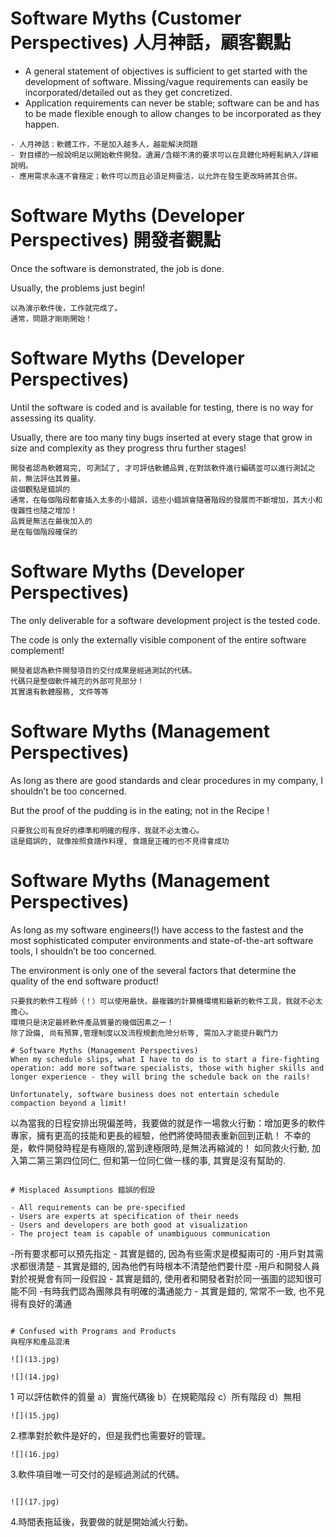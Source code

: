 
# Software Myths (Customer Perspectives) 人月神話，顧客觀點

- A general statement of objectives is sufficient to get started with the development of software. Missing/vague requirements can easily be incorporated/detailed out as they get concretized.
- Application requirements can never be stable; software can be and has to be made flexible enough to allow changes to be incorporated as they happen.

```
- 人月神話：軟體工作，不是加入越多人，越能解決問題
- 對目標的一般說明足以開始軟件開發。遺漏/含糊不清的要求可以在具體化時輕鬆納入/詳細說明。
- 應用需求永遠不會穩定；軟件可以而且必須足夠靈活，以允許在發生更改時將其合併。
```

# Software Myths (Developer Perspectives) 開發者觀點
Once the software is demonstrated, the job is done.

Usually, the problems just begin!

```
以為演示軟件後，工作就完成了。
通常，問題才剛剛開始！
```

# Software Myths (Developer Perspectives)
Until the software is coded and is available for testing, there is no way for assessing its quality.

Usually, there are too many  tiny bugs inserted at every stage that grow in size and complexity as they progress thru further stages!

```
開發者認為軟體寫完, 可測試了, 才可評估軟體品質,在對該軟件進行編碼並可以進行測試之前，無法評估其質量。
這個觀點是錯誤的
通常，在每個階段都會插入太多的小錯誤，這些小錯誤會隨著階段的發展而不斷增加，其大小和復雜性也隨之增加！
品質是無法在最後加入的
是在每個階段確保的
```

# Software Myths (Developer Perspectives)
The only deliverable for a software development project is the tested code.

The code is only the externally visible component of the entire software complement!

```
開發者認為軟件開發項目的交付成果是經過測試的代碼。
代碼只是整個軟件補充的外部可見部分！
其實還有軟體服務, 文件等等
```
# Software Myths (Management Perspectives)
As long as there are good standards and clear procedures in my company, I shouldn’t be too concerned.

But the proof of the pudding is in the eating; 
not in the Recipe !

```
只要我公司有良好的標準和明確的程序，我就不必太擔心。
這是錯誤的, 就像按照食譜作料理, 食譜是正確的也不見得會成功
```
# Software Myths (Management Perspectives)
As long as my software engineers(!) have access to the fastest and the most sophisticated computer environments and state-of-the-art software tools, I shouldn’t be too concerned.

The environment is only one of the several factors that determine the quality of the end software product!

```
只要我的軟件工程師（！）可以使用最快，最複雜的計算機環境和最新的軟件工具，我就不必太擔心。
環境只是決定最終軟件產品質量的幾個因素之一！
除了設備, 尚有預算,管理制度以及流程規劃危險分析等, 需加入才能提升戰鬥力

# Software Myths (Management Perspectives)
When my schedule slips, what I have to do is to start a fire-fighting operation: add more software specialists, those with higher skills and longer experience - they will bring the schedule back on the rails!

Unfortunately, software business does not entertain schedule compaction beyond a limit!

```
以為當我的日程安排出現偏差時，我要做的就是作一場救火行動：增加更多的軟件專家，擁有更高的技能和更長的經驗，他們將使時間表重新回到正軌！
不幸的是，軟件開發時程是有極限的,當到達極限時,是無法再縮減的！
如同救火行動, 加入第二第三第四位同仁, 但和第一位同仁做一樣的事, 其實是沒有幫助的.
```

# Misplaced Assumptions 錯誤的假設

- All requirements can be pre-specified
- Users are experts at specification of their needs
- Users and developers are both good at visualization
- The project team is capable of unambiguous communication

```
-所有要求都可以預先指定 - 其實是錯的, 因為有些需求是模擬兩可的
-用戶對其需求都很清楚 - 其實是錯的, 因為他們有時根本不清楚他們要什麼 
-用戶和開發人員對於視覺會有同一段假設 - 其實是錯的, 使用者和開發者對於同一張圖的認知很可能不同 
-有時我們認為團隊具有明確的溝通能力 - 其實是錯的, 常常不一致, 也不見得有良好的溝通
```

# Confused with Programs and Products
與程序和產品混淆

![](13.jpg)

![](14.jpg)
```
1 可以評估軟件的質量
a）實施代碼後
b）在規範階段
c）所有階段
d）無相
```
![](15.jpg)

```
2.標準對於軟件是好的，但是我們也需要好的管理。
```
![](16.jpg)

```
3.軟件項目唯一可交付的是經過測試的代碼。
```

![](17.jpg)

```
4.時間表拖延後，我要做的就是開始滅火行動。
```
